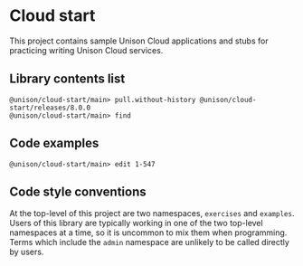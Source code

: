 # Cloud start

This project contains sample Unison Cloud applications and stubs for practicing writing Unison Cloud services.

## Library contents list

``` ucm
@unison/cloud-start/main> pull.without-history @unison/cloud-start/releases/8.0.0
@unison/cloud-start/main> find
```

## Code examples

``` ucm
@unison/cloud-start/main> edit 1-547
```

## Code style conventions

At the top-level of this project are two namespaces, `exercises` and `examples`. Users of this library are typically working in one of the two top-level namespaces at a time, so it is uncommon to mix them when programming. Terms which include the `admin` namespace are unlikely to be called directly by users.